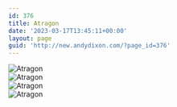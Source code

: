 ```yaml
---
id: 376
title: Atragon
date: '2023-03-17T13:45:11+00:00'
layout: page
guid: 'http://new.andydixon.com/?page_id=376'
---
```


![Atragon](https://i0.wp.com/assets.g8x2.ldn.idrivee2-23.com/posters/Atragon%2001.jpg?w=1200&ssl=1 "Atragon")  
![Atragon](https://i0.wp.com/assets.g8x2.ldn.idrivee2-23.com/posters/Atragon%2002.jpg?w=1200&ssl=1 "Atragon")  
![Atragon](https://i0.wp.com/assets.g8x2.ldn.idrivee2-23.com/posters/Atragon%2003.jpg?w=1200&ssl=1 "Atragon")  
![Atragon](https://i0.wp.com/assets.g8x2.ldn.idrivee2-23.com/posters/Atragon%2004.jpg?w=1200&ssl=1 "Atragon")